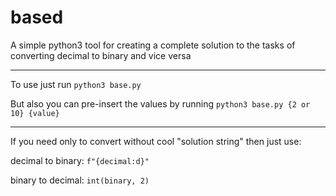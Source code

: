 # based
A simple python3 tool for creating a complete solution to the tasks of converting decimal to binary and vice versa
_ _ _
To use just run `python3 base.py`

But also you can pre-insert the values by running `python3 base.py {2 or 10} {value}`
_ _ _
If you need only to convert without cool "solution string" then just use:

decimal to binary: `f"{decimal:d}"`

binary to decimal: `int(binary, 2)`

